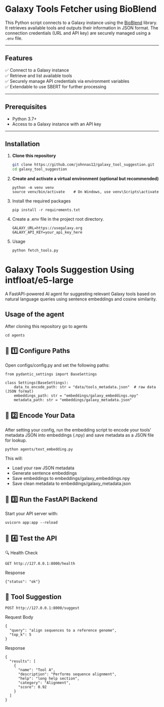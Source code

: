 # Galaxy Tools Fetcher using BioBlend

This Python script connects to a Galaxy instance using the [BioBlend](https://bioblend.readthedocs.io/en/latest/) library. It retrieves available tools and outputs their information in JSON format. The connection credentials (URL and API key) are securely managed using a `.env` file.

---

## Features

✅ Connect to a Galaxy instance  
✅ Retrieve and list available tools  
✅ Securely manage API credentials via environment variables  
✅ Extendable to use SBERT for further processing 

---

## Prerequisites

- Python 3.7+
- Access to a Galaxy instance with an API key

---

## Installation

1. **Clone this repository**  
   ```bash
   git clone https://github.com/johnnas12/galaxy_tool_suggestion.git
   cd galaxy_tool_suggestion
   ```
2. **Create and activate a virtual environment (optional but recommended)**
   ```
   python -m venv venv
   source venv/bin/activate    # On Windows, use venv\Scripts\activate
   ```
 3. Install the required packages
    ```
    pip install -r requirements.txt
    ```
4. Create a .env file in the project root directory.
   ```
   GALAXY_URL=https://usegalaxy.org
   GALAXY_API_KEY=your_api_key_here

   ```
 5. Usage
    ```
    python fetch_tools.py
    ```
# Galaxy Tools Suggestion Using intfloat/e5-large 
A FastAPI-powered AI agent for suggesting relevant Galaxy tools based on natural language queries using sentence embeddings and cosine similarity.

## Usage of the agent 
After cloning this repository go to agents
```
cd agents
```
## 📌 1️⃣ Configure Paths
Open configs/config.py and set the following paths:
```
from pydantic_settings import BaseSettings

class Settings(BaseSettings):
    data_to_encode_path: str = "data/tools_metadata.json"  # raw data (JSON format)
    embeddings_path: str = "embeddings/galaxy_embeddings.npy"
    metadata_path: str = "embeddings/galaxy_metadata.json"
```
## 📌 2️⃣ Encode Your Data
After setting your config, run the embedding script to encode your tools' metadata JSON into embeddings (.npy) and save metadata as a JSON file for lookup.
```
python agents/text_embedding.py

```
This will:

-  Load your raw JSON metadata
-  Generate sentence embeddings
-  Save embeddings to embeddings/galaxy_embeddings.npy
-  Save clean metadata to embeddings/galaxy_metadata.json

## 📌 3️⃣ Run the FastAPI Backend
Start your API server with:
```
uvicorn app:app --reload
```
## 📌 4️⃣ Test the API
🔍 Health Check
```
GET http://127.0.0.1:8000/health
```
Response
```
{"status": "ok"}
```
## 🎯 Tool Suggestion
```
POST http://127.0.0.1:8000/suggest
```
Request Body
```
{
  "query": "align sequences to a reference genome",
  "top_k": 5
}
```
Response

```
{
  "results": [
    {
      "name": "Tool A",
      "description": "Performs sequence alignment",
      "help": "long help section",
      "category": "Alignment",
      "score": 0.92
    }
  ]
}
```

